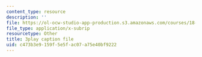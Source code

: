 ```yaml
---
content_type: resource
description: ''
file: https://ol-ocw-studio-app-production.s3.amazonaws.com/courses/18-01sc-single-variable-calculus-fall-2010/c473b3e9159f5e5fac07a75e40bf9222_jBkXbAgMj6s.vtt
file_type: application/x-subrip
resourcetype: Other
title: 3play caption file
uid: c473b3e9-159f-5e5f-ac07-a75e40bf9222
---
```

